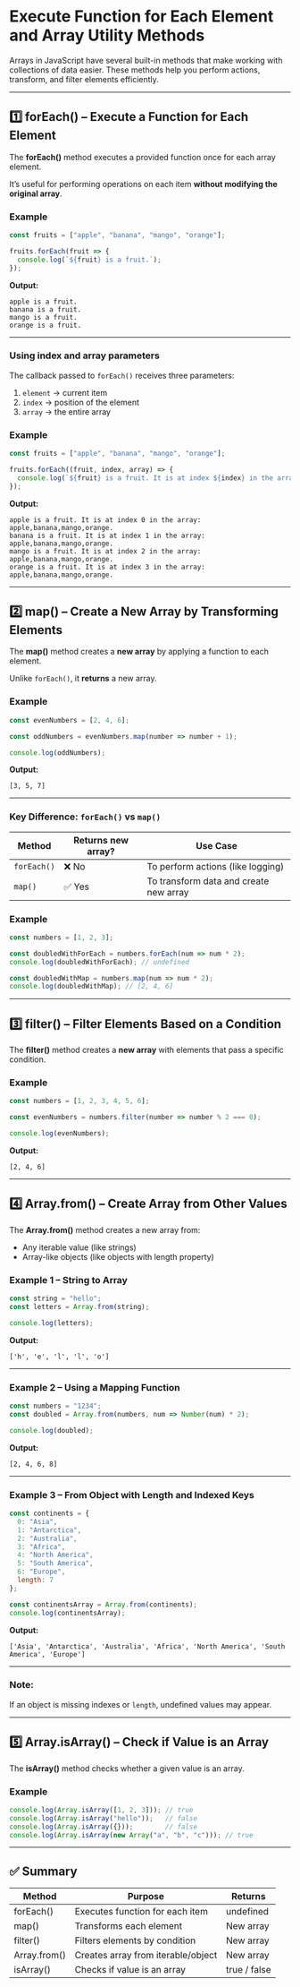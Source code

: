 # Execute Function for Each Element and Array Utility Methods

Arrays in JavaScript have several built-in methods that make working with collections of data easier.
These methods help you perform actions, transform, and filter elements efficiently.

---

## 1️⃣ forEach() – Execute a Function for Each Element

The **forEach()** method executes a provided function once for each array element.

It’s useful for performing operations on each item **without modifying the original array**.

### Example

```javascript
const fruits = ["apple", "banana", "mango", "orange"];

fruits.forEach(fruit => {
  console.log(`${fruit} is a fruit.`);
});
```

**Output:**

```
apple is a fruit.
banana is a fruit.
mango is a fruit.
orange is a fruit.
```

---

### Using index and array parameters

The callback passed to `forEach()` receives three parameters:

1. `element` → current item
2. `index` → position of the element
3. `array` → the entire array

### Example

```javascript
const fruits = ["apple", "banana", "mango", "orange"];

fruits.forEach((fruit, index, array) => {
  console.log(`${fruit} is a fruit. It is at index ${index} in the array: ${array}.`);
});
```

**Output:**

```
apple is a fruit. It is at index 0 in the array: apple,banana,mango,orange.
banana is a fruit. It is at index 1 in the array: apple,banana,mango,orange.
mango is a fruit. It is at index 2 in the array: apple,banana,mango,orange.
orange is a fruit. It is at index 3 in the array: apple,banana,mango,orange.
```

---

## 2️⃣ map() – Create a New Array by Transforming Elements

The **map()** method creates a **new array** by applying a function to each element.

Unlike `forEach()`, it **returns** a new array.

### Example

```javascript
const evenNumbers = [2, 4, 6];

const oddNumbers = evenNumbers.map(number => number + 1);

console.log(oddNumbers);
```

**Output:**

```
[3, 5, 7]
```

---

### Key Difference: `forEach()` vs `map()`

| Method        | Returns new array? | Use Case                               |
| ------------- | ------------------ | -------------------------------------- |
| `forEach()` | ❌ No              | To perform actions (like logging)      |
| `map()`     | ✅ Yes             | To transform data and create new array |

### Example

```javascript
const numbers = [1, 2, 3];

const doubledWithForEach = numbers.forEach(num => num * 2);
console.log(doubledWithForEach); // undefined

const doubledWithMap = numbers.map(num => num * 2);
console.log(doubledWithMap); // [2, 4, 6]
```

---

## 3️⃣ filter() – Filter Elements Based on a Condition

The **filter()** method creates a **new array** with elements that pass a specific condition.

### Example

```javascript
const numbers = [1, 2, 3, 4, 5, 6];

const evenNumbers = numbers.filter(number => number % 2 === 0);

console.log(evenNumbers);
```

**Output:**

```
[2, 4, 6]
```

---

## 4️⃣ Array.from() – Create Array from Other Values

The **Array.from()** method creates a new array from:

- Any iterable value (like strings)
- Array-like objects (like objects with length property)

### Example 1 – String to Array

```javascript
const string = "hello";
const letters = Array.from(string);

console.log(letters);
```

**Output:**

```
['h', 'e', 'l', 'l', 'o']
```

---

### Example 2 – Using a Mapping Function

```javascript
const numbers = "1234";
const doubled = Array.from(numbers, num => Number(num) * 2);

console.log(doubled);
```

**Output:**

```
[2, 4, 6, 8]
```

---

### Example 3 – From Object with Length and Indexed Keys

```javascript
const continents = {
  0: "Asia",
  1: "Antarctica",
  2: "Australia",
  3: "Africa",
  4: "North America",
  5: "South America",
  6: "Europe",
  length: 7
};

const continentsArray = Array.from(continents);
console.log(continentsArray);
```

**Output:**

```
['Asia', 'Antarctica', 'Australia', 'Africa', 'North America', 'South America', 'Europe']
```

---

### Note:

If an object is missing indexes or `length`, undefined values may appear.

---

## 5️⃣ Array.isArray() – Check if Value is an Array

The **isArray()** method checks whether a given value is an array.

### Example

```javascript
console.log(Array.isArray([1, 2, 3])); // true
console.log(Array.isArray("hello"));   // false
console.log(Array.isArray({}));        // false
console.log(Array.isArray(new Array("a", "b", "c"))); // true
```

---

## ✅ Summary

| Method       | Purpose                            | Returns      |
| ------------ | ---------------------------------- | ------------ |
| forEach()    | Executes function for each item    | undefined    |
| map()        | Transforms each element            | New array    |
| filter()     | Filters elements by condition      | New array    |
| Array.from() | Creates array from iterable/object | New array    |
| isArray()    | Checks if value is an array        | true / false |
